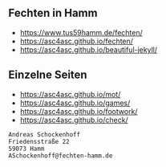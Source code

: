 ## Fechten in Hamm
* https://www.tus59hamm.de/fechten/
* https://asc4asc.github.io/fechten/ 
* https://asc4asc.github.io/beautiful-jekyll/

## Einzelne Seiten
* https://asc4asc.github.io/mot/
* https://asc4asc.github.io/games/ 
* https://asc4asc.github.io/footwork/
* https://asc4asc.github.io/check/


```
Andreas Schockenhoff
Friedensstraße 22
59073 Hamm
ASchockenhoff@fechten-hamm.de
